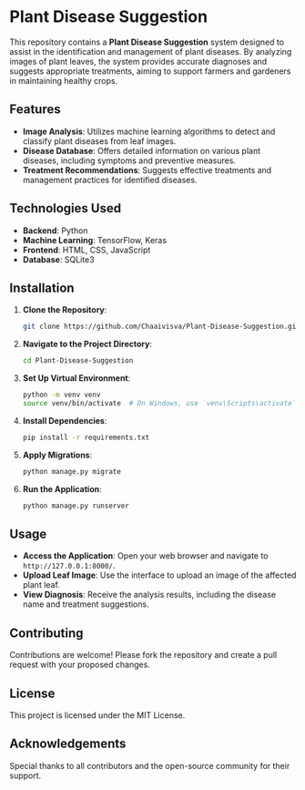 # Plant Disease Suggestion

This repository contains a **Plant Disease Suggestion** system designed to assist in the identification and management of plant diseases. By analyzing images of plant leaves, the system provides accurate diagnoses and suggests appropriate treatments, aiming to support farmers and gardeners in maintaining healthy crops.

## Features

- **Image Analysis**: Utilizes machine learning algorithms to detect and classify plant diseases from leaf images.
- **Disease Database**: Offers detailed information on various plant diseases, including symptoms and preventive measures.
- **Treatment Recommendations**: Suggests effective treatments and management practices for identified diseases.

## Technologies Used

- **Backend**: Python
- **Machine Learning**: TensorFlow, Keras
- **Frontend**: HTML, CSS, JavaScript
- **Database**: SQLite3

## Installation

1. **Clone the Repository**:
   ```bash
   git clone https://github.com/Chaaivisva/Plant-Disease-Suggestion.git
   ```
2. **Navigate to the Project Directory**:
   ```bash
   cd Plant-Disease-Suggestion
   ```
3. **Set Up Virtual Environment**:
   ```bash
   python -m venv venv
   source venv/bin/activate  # On Windows, use `venv\Scripts\activate`
   ```
4. **Install Dependencies**:
   ```bash
   pip install -r requirements.txt
   ```
5. **Apply Migrations**:
   ```bash
   python manage.py migrate
   ```
6. **Run the Application**:
   ```bash
   python manage.py runserver
   ```

## Usage

- **Access the Application**: Open your web browser and navigate to `http://127.0.0.1:8000/`.
- **Upload Leaf Image**: Use the interface to upload an image of the affected plant leaf.
- **View Diagnosis**: Receive the analysis results, including the disease name and treatment suggestions.

## Contributing

Contributions are welcome! Please fork the repository and create a pull request with your proposed changes.

## License

This project is licensed under the MIT License.

## Acknowledgements

Special thanks to all contributors and the open-source community for their support.

